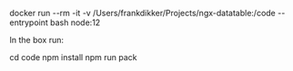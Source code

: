 docker run --rm -it -v /Users/frankdikker/Projects/ngx-datatable:/code --entrypoint bash node:12


In the box run:

cd code
npm install
npm run pack
